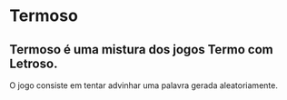 # Termoso

## Termoso é uma mistura dos jogos Termo com Letroso.

O jogo consiste em tentar advinhar uma palavra gerada aleatoriamente.
